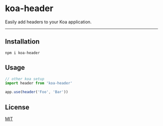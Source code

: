 # koa-header

Easily add headers to your Koa application.

--------

## Installation

`npm i koa-header`

## Usage

```javascript
// other koa setup
import header from 'koa-header'

app.use(header('Foo', 'Bar'))
```

## License

[MIT](./LICENSE.md)
